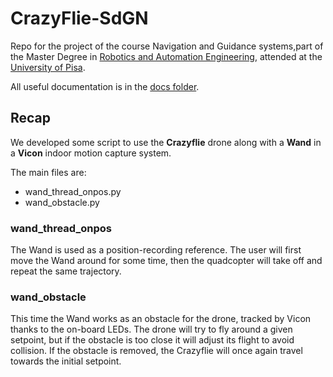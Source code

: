 # CrazyFlie-SdGN
Repo for the project of the course Navigation and Guidance systems,part of the 
Master Degree in [Robotics and Automation Engineering](http://www.aut.ing.unipi.it/),
attended at the [University of Pisa](https://www.unipi.it/).

All useful documentation is in the [docs folder](docs).

## Recap
We developed some script to use the __Crazyflie__ drone along with a __Wand__ 
in a __Vicon__ indoor motion capture system.

The main files are:
- wand_thread_onpos.py
- wand_obstacle.py

### wand_thread_onpos
The Wand is used as a position-recording reference. The user will first move
the Wand around for some time, then the quadcopter will take off and repeat
the same trajectory. 

### wand_obstacle
This time the Wand works as an obstacle for the drone, tracked by Vicon
thanks to the on-board LEDs. The drone will try to fly around a given setpoint,
but if the obstacle is too close it will adjust its flight to avoid collision.
If the obstacle is removed, the Crazyflie will once again travel towards the
initial setpoint.